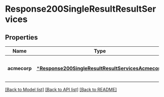 # Response200SingleResultResultServices


## Properties
Name | Type | Description | Notes
------------ | ------------- | ------------- | -------------
**acmecorp** | [***Response200SingleResultResultServicesAcmecorp**](Response200SingleResultResultServicesAcmecorp.md) |  | [optional] [default to nothing]


[[Back to Model list]](../README.md#models) [[Back to API list]](../README.md#api-endpoints) [[Back to README]](../README.md)


